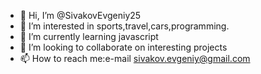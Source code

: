 - 👋 Hi, I’m @SivakovEvgeniy25
- 👀 I’m interested in sports,travel,cars,programming.
- 🌱 I’m currently learning javascript 
- 💞️ I’m looking to collaborate on interesting projects
- 📫 How to reach me:e-mail sivakov.evgeniy@gmail.com

<!---
SivakovEvgeniy25/SivakovEvgeniy25 is a ✨ special ✨ repository because its `README.md` (this file) appears on your GitHub profile.
You can click the Preview link to take a look at your changes.
--->
